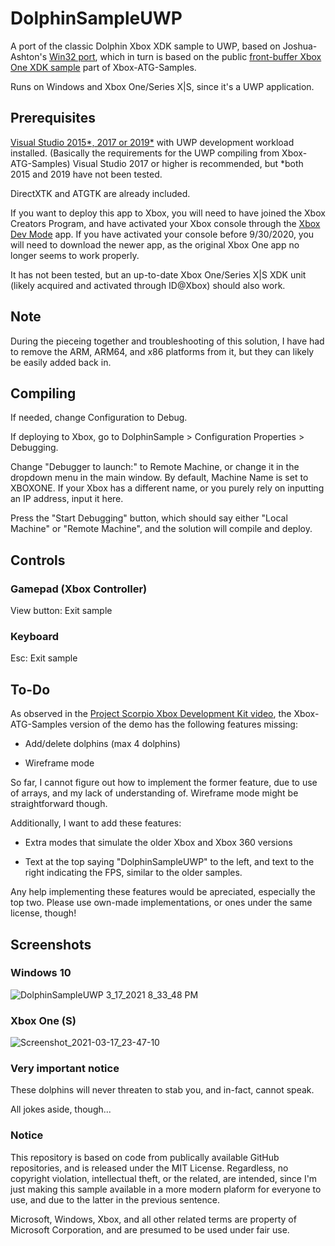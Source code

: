 # DolphinSampleUWP

A port of the classic Dolphin Xbox XDK sample to UWP, based on Joshua-Ashton's [Win32 port](https://github.com/Joshua-Ashton/Dolphins), which in turn is based on the public [front-buffer Xbox One XDK sample](https://github.com/microsoft/Xbox-ATG-Samples/tree/master/XDKSamples/System/FrontPanelDolphin) part of Xbox-ATG-Samples.

Runs on Windows and Xbox One/Series X|S, since it's a UWP application.

## Prerequisites

[Visual Studio 2015*, 2017 or 2019*](https://visualstudio.microsoft.com/vs/older-downloads/) with UWP development workload installed. (Basically the requirements for the UWP compiling from Xbox-ATG-Samples)
Visual Studio 2017 or higher is recommended, but *both 2015 and 2019 have not been tested.

DirectXTK and ATGTK are already included.

If you want to deploy this app to Xbox, you will need to have joined the Xbox Creators Program, and have activated your Xbox console through the [Xbox Dev Mode](https://www.microsoft.com/en-us/p/xbox-dev-mode/9nljhzjrn0f4) app. If you have activated your console before 9/30/2020, you will need to download the newer app, as the original Xbox One app no longer seems to work properly.

It has not been tested, but an up-to-date Xbox One/Series X|S XDK unit (likely acquired and activated through ID@Xbox) should also work.

## Note

During the pieceing together and troubleshooting of this solution, I have had to remove the ARM, ARM64, and x86 platforms from it, but they can likely be easily added back in.

## Compiling

If needed, change Configuration to Debug. 

If deploying to Xbox, go to DolphinSample > Configuration Properties > Debugging.

Change "Debugger to launch:" to Remote Machine, or change it in the dropdown menu in the main window. By default, Machine Name is set to XBOXONE. If your Xbox has a different name, or you purely rely on inputting an IP address, input it here.

Press the "Start Debugging" button, which should say either "Local Machine" or "Remote Machine", and the solution will compile and deploy.

## Controls

### Gamepad (Xbox Controller)

View button: Exit sample

### Keyboard

Esc: Exit sample

## To-Do

As observed in the [Project Scorpio Xbox Development Kit video](https://www.youtube.com/watch?v=KfARlsRtdPY&t=268s), the Xbox-ATG-Samples version of the demo has the following features missing:

* Add/delete dolphins (max 4 dolphins)

* Wireframe mode

So far, I cannot figure out how to implement the former feature, due to use of arrays, and my lack of understanding of. Wireframe mode might be straightforward though.

Additionally, I want to add these features:

* Extra modes that simulate the older Xbox and Xbox 360 versions

* Text at the top saying "DolphinSampleUWP" to the left, and text to the right indicating the FPS, similar to the older samples.

Any help implementing these features would be apreciated, especially the top two. Please use own-made implementations, or ones under the same license, though!

## Screenshots

### Windows 10
![DolphinSampleUWP 3_17_2021 8_33_48 PM](https://user-images.githubusercontent.com/22670693/111577101-adb74e80-877f-11eb-8f0a-ebac4c20c9f6.png)

### Xbox One (S)
![Screenshot_2021-03-17_23-47-10](https://user-images.githubusercontent.com/22670693/111577205-d93a3900-877f-11eb-8f63-c5fd10e9a712.png)

### Very important notice

These dolphins will never threaten to stab you, and in-fact, cannot speak.

All jokes aside, though...

### Notice

This repository is based on code from publically available GitHub repositories, and is released under the MIT License. Regardless, no copyright violation, intellectual theft, or the related, are intended, since I'm just making this sample available in a more modern plaform for everyone to use, and due to the latter in the previous sentence.

Microsoft, Windows, Xbox, and all other related terms are property of Microsoft Corporation, and are presumed to be used under fair use. 
